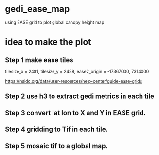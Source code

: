 # gedi_ease_map
using EASE grid to plot global canopy height map
# idea to make the plot
## Step 1 make ease tiles
tilesize_x = 2481, tilesize_y = 2438, ease2_origin = -17367000, 7314000

https://nsidc.org/data/user-resources/help-center/guide-ease-grids

## Step 2 use h3 to extract gedi metrics in each tile
## Step 3 convert lat lon to X and Y in EASE grid.
## Step 4 gridding to Tif in each tile.
## Step 5 mosaic tif to a global map.